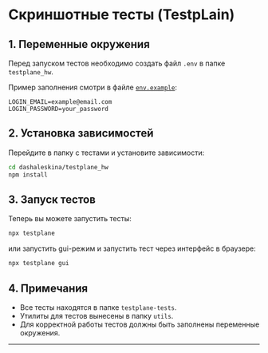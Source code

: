 # Скриншотные тесты (TestpLain)

## 1. Переменные окружения

Перед запуском тестов необходимо создать файл `.env` в папке `testplane_hw`.

Пример заполнения смотри в файле [`env.example`](./env.example):

```
LOGIN_EMAIL=example@email.com
LOGIN_PASSWORD=your_password
```

## 2. Установка зависимостей

Перейдите в папку с тестами и установите зависимости:

```sh
cd dashaleskina/testplane_hw
npm install
```

## 3. Запуск тестов

Теперь вы можете запустить тесты:

```sh
npx testplane
```

или запустить gui-режим и запустить тест через интерфейс в браузере:

```sh
npx testplane gui
```

## 4. Примечания
- Все тесты находятся в папке `testplane-tests`.
- Утилиты для тестов вынесены в папку `utils`.
- Для корректной работы тестов должны быть заполнены переменные окружения.

---